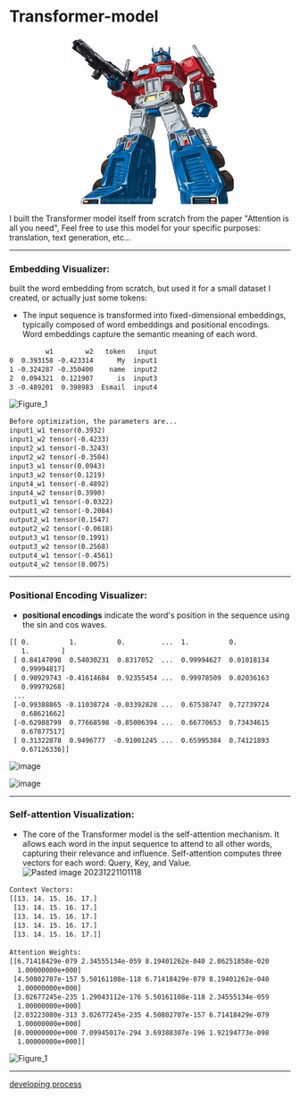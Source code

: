# Transformer-model
<p align="center">
  <img src="https://github.com/Esmail-ibraheem/Transformer-model/blob/main/xz0gg46o.png" alt="Your Image Description" width="300" height=300">
</p>

I built the Transformer model itself from scratch from the paper "Attention is all you need", Feel free to use this model for your specific purposes: translation, text generation, etc...

---

### Embedding Visualizer:
built the word embedding from scratch, but used it for a small dataset I created, or actually just some tokens: 

- The input sequence is transformed into fixed-dimensional embeddings, typically composed of word embeddings and positional encodings. Word embeddings capture the semantic meaning of each word. 
```
         w1        w2   token   input
0  0.393158 -0.423314      My  input1
1 -0.324287 -0.350400    name  input2
2  0.094321  0.121907      is  input3
3 -0.489201  0.398983  Esmail  input4
```
![Figure_1](https://github.com/Esmail-ibraheem/Transformer-model/assets/113830751/92f4a1ee-862a-4b4b-a35e-671ce13fd709)

```
Before optimization, the parameters are...
input1_w1 tensor(0.3932) 
input1_w2 tensor(-0.4233)
input2_w1 tensor(-0.3243)
input2_w2 tensor(-0.3504)
input3_w1 tensor(0.0943)
input3_w2 tensor(0.1219)
input4_w1 tensor(-0.4892)
input4_w2 tensor(0.3990)
output1_w1 tensor(-0.0322)
output1_w2 tensor(-0.2084)
output2_w1 tensor(0.1547)
output2_w2 tensor(-0.0618)
output3_w1 tensor(0.1991)
output3_w2 tensor(0.2568)
output4_w1 tensor(-0.4561)
output4_w2 tensor(0.0075)
```

---

### Positional Encoding Visualizer:
- **positional encodings** indicate the word's position in the sequence using the sin and cos waves.
```
[[ 0.          1.          0.         ...  1.          0.
   1.        ]
 [ 0.84147098  0.54030231  0.8317052  ...  0.99994627  0.01018134
   0.99994817]
 [ 0.90929743 -0.41614684  0.92355454 ...  0.99978509  0.02036163
   0.99979268]
 ...
 [-0.99388865 -0.11038724 -0.03392828 ...  0.67538747  0.72739724
   0.68621662]
 [-0.62988799  0.77668598 -0.85006394 ...  0.66770653  0.73434615
   0.67877517]
 [ 0.31322878  0.9496777  -0.91001245 ...  0.65995384  0.74121893
   0.67126336]]
```
![image](https://github.com/Esmail-ibraheem/Transformer-model/assets/113830751/5efdbf12-5470-40c9-bc48-6fa54677fdb4)

![image](https://github.com/Esmail-ibraheem/Transformer-model/assets/113830751/1eb0781c-bba1-4d51-abbf-31b33c5e3e21)

---

### Self-attention Visualization:
- The core of the Transformer model is the self-attention mechanism. It allows each word in the input sequence to attend to all other words, capturing their relevance and influence. Self-attention computes three vectors for each word: Query, Key, and Value.
 ![Pasted image 20231221101118](https://github.com/Esmail-ibraheem/Transformer-model/assets/113830751/84274d78-ab56-4c17-8f43-b415fabf1f90)

```
Context Vectors:
[[13. 14. 15. 16. 17.]
 [13. 14. 15. 16. 17.]
 [13. 14. 15. 16. 17.]
 [13. 14. 15. 16. 17.]
 [13. 14. 15. 16. 17.]]

Attention Weights:
[[6.71418429e-079 2.34555134e-059 8.19401262e-040 2.86251858e-020
  1.00000000e+000]
 [4.50802707e-157 5.50161108e-118 6.71418429e-079 8.19401262e-040
  1.00000000e+000]
 [3.02677245e-235 1.29043112e-176 5.50161108e-118 2.34555134e-059
  1.00000000e+000]
 [2.03223080e-313 3.02677245e-235 4.50802707e-157 6.71418429e-079
  1.00000000e+000]
 [0.00000000e+000 7.09945017e-294 3.69388307e-196 1.92194773e-098
  1.00000000e+000]]
```
![Figure_1](https://github.com/Esmail-ibraheem/Transformer-model/assets/113830751/0c9f105a-f375-4459-bec4-a96892859663)

---

[developing process](https://youtu.be/uWchpx4J6MY?si=iPYmauKz1MoQV9bh)
